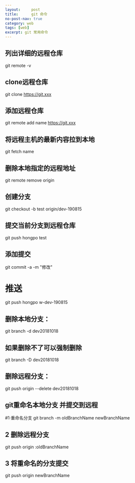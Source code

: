 ```yaml
---
layout:     post
title:      git 命令
no-post-nav: true
category: web
tags: [web]
excerpt: git 常用命令
---
```

## 列出详细的远程仓库
git remote -v 

## clone远程仓库 
git clone https://git.xxx
## 添加远程仓库
git remote add  name https://git.xxx
## 将远程主机的最新内容拉到本地
git fetch name 
## 删除本地指定的远程地址
git remote remove origin 


## 创建分支
git checkout -b test origin/dev-190815
## 提交当前分支到远程仓库
git push hongpo test

## 添加提交
 git commit -a -m "修改"
# 推送
git push hongpo w-dev-190815

## 删除本地分支：
 git branch -d dev20181018
## 如果删除不了可以强制删除
git branch -D dev20181018
## 删除远程分支：
git push origin --delete dev20181018

## git重命名本地分支 并提交到远程
#1·重命名分支
git branch -m oldBranchName newBranchName
## 2 删除远程分支
git push origin :oldBranchName
## 3 将重命名的分支提交
git push origin newBranchName

